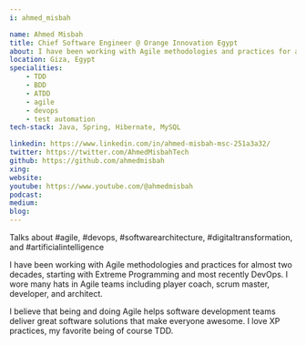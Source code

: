 ```yaml
---
i: ahmed_misbah

name: Ahmed Misbah
title: Chief Software Engineer @ Orange Innovation Egypt
about: I have been working with Agile methodologies and practices for almost two decades, starting with Extreme Programming and most recently DevOps. 
location: Giza, Egypt
specialities:
    - TDD
    - BDD
    - ATDD
    - agile
    - devops
    - test automation
tech-stack: Java, Spring, Hibernate, MySQL

linkedin: https://www.linkedin.com/in/ahmed-misbah-msc-251a3a32/ 
twitter: https://twitter.com/AhmedMisbahTech
github: https://github.com/ahmedmisbah
xing: 
website: 
youtube: https://www.youtube.com/@ahmedmisbah 
podcast: 
medium: 
blog: 
---
```


Talks about #agile, #devops, #softwarearchitecture, #digitaltransformation, and #artificialintelligence



I have been working with Agile methodologies and practices for almost two decades, starting with Extreme Programming and most recently DevOps. I wore many hats in Agile teams including player coach, scrum master, developer, and architect. 

I believe that being and doing Agile helps software development teams deliver great software solutions that make everyone awesome. I love XP practices, my favorite being of course TDD.
